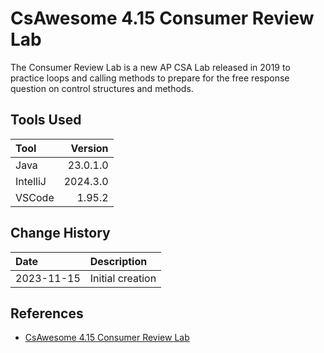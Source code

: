 # CsAwesome 4.15 Consumer Review Lab
The Consumer Review Lab is a new AP CSA Lab released in 2019 to practice loops and calling methods to prepare for the free response question on control structures and methods.

## Tools Used

| Tool     |  Version |
|:---------|---------:|
| Java     | 23.0.1.0 |
| IntelliJ | 2024.3.0 |
| VSCode   |   1.95.2 |

## Change History

| Date       | Description                         |
|:-----------|:------------------------------------|
| 2023-11-15 | Initial creation                    |


## References
* [CsAwesome 4.15 Consumer Review Lab](https://runestone.academy/ns/books/published/LPHS_2024-25/Unit4-Iteration/ConsumerReviewLab.html)